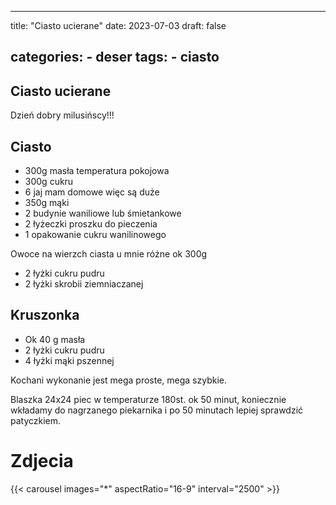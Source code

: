 

---
title: "Ciasto ucierane"
date: 2023-07-03
draft: false

categories:
    - deser
tags:
    - ciasto
---

## Ciasto ucierane

Dzień dobry milusińscy!!!

## Ciasto

* 300g masła temperatura pokojowa
* 300g cukru
* 6 jaj mam domowe więc są duże
* 350g mąki
* 2 budynie waniliowe lub śmietankowe
* 2 łyżeczki proszku do pieczenia
* 1 opakowanie cukru wanilinowego

Owoce na wierzch ciasta u mnie różne ok 300g

* 2 łyżki cukru pudru
* 2 łyżki skrobii ziemniaczanej

## Kruszonka

* Ok 40 g masła
* 2 łyżki cukru pudru
* 4 łyżki mąki pszennej

Kochani wykonanie jest mega proste, mega szybkie.

Blaszka 24x24 piec w temperaturze 180st. ok 50 minut, 
koniecznie wkładamy do nagrzanego piekarnika i po 50 minutach lepiej sprawdzić patyczkiem.

# Zdjecia

{{< carousel images="*" aspectRatio="16-9" interval="2500" >}}
